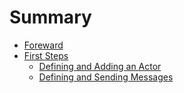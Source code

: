 # Summary

- [Foreward](./foreward.md)
- [First Steps](./first_steps.md)
  - [Defining and Adding an Actor](./first_actor.md)
  - [Defining and Sending Messages](./first_message.md)